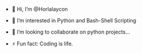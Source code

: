 
- 👋 Hi, I’m @Horlalaycon
- 👀 I’m interested in Python and Bash-Shell Scripting
- 💞️ I’m looking to collaborate on python projects...

- ⚡ Fun fact: Coding is life.

<!---
Horlalaycon/Horlalaycon is a ✨ special ✨ repository because its `README.md` (this file) appears on your GitHub profile.
You can click the Preview link to take a look at your changes.
--->

